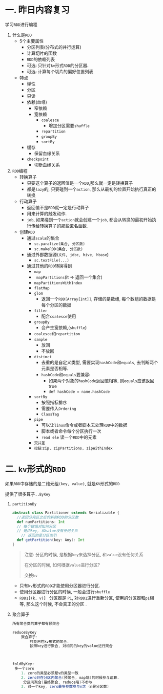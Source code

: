 # 一. 昨日内容复习

学习`RDD`进行编程

1. 什么是`RDD`
   - 5个主要属性
     - 分区列表(分布式的并行运算)
     - 计算切片的函数
     - `RDD`的依赖列表
     - 可选: 只针对`kv`形式`RDD`的分区器.
     - 可选: 计算每个切片的偏好位置列表
   - 特点
     - 弹性
     - 分区
     - 只读
     - 依赖(血缘)
       - 窄依赖
       - 宽依赖
         - `coalesce`
           - 增加分区需要`shuffle`
         - `repartition`
         - `groupBy`
         - `sortBy`
     - 缓存
       - 保留血缘关系
     - `checkpoint`
       - 切断血缘关系
2. `RDD`编程
   - 转换算子
     - 只要这个算子的返回值是一个`RDD`,那么就一定是转换算子
     - 都是`lazy`的, 只要碰到一个`action`, 那么从最初的位置开始执行真正的转换
   - 行动算子
     - 返回值不是`RDD`就一定是行动算子
     - 用来计算的触发动作.
     - `job`, 如果碰到一个`action`就会创建一个`job`, 都会从转换的最初开始执行传给转换算子的那些匿名函数.
   - 创建`RDD`
     - 通过`scala`的集合
       - `sc.paralize(集合, 分区数)`
       - `sc.makeRDD(集合, 分区数)`
     - 通过外部数据源(`文件, jdbc, hive, hbase`)
       - `sc.textFile(...)`
     - 通过其他的`RDD`转换得到
       - `map`
       - ` mapPartitions`(it => 返回一个集合)
       - `mapPartitionsWithIndex`
       - `flatMap`
       - `glom`
         - 返回一个`RDD[Array[Int]]`, 存储的是数组, 每个数组的数据是每个分区的数据
       - `filter`
         - 配合`coalesce`使用
       - `groupBy`
         - 会产生宽依赖,(`shuffle`)
       - `coalesce`和`repartition`
       - `sample`
         - 放回
         - 不放回
       - `distinct`
         - 去重的是自定义类型, 需要实现`hashCode`和`equals`, 去判断两个元素是否相等.
         - `hashCode`和`equals`要兼容:
           - 如果两个对象的`hashCode`返回值相等, 则`equals`应该返回true
           - `def hashCode = name.hashCode`
       - `sortBy`
         - 按照指标排序
         - 需要传入`Ordering`
         - `ClassTag`
       - `pipe`
         - 可以让`linux`命令或者脚本去处理`RDD`中的数据
         - 脚本或者命令每个分区执行一次
         - `read ele` 读一个`RDD`中的元素
       - `交并差`
       - `拉链`:`zip, zipPartitions, zipWithIndex`

# 二. `kv`形式的`RDD`

如果`RDD`中存储的是二维元组`(key, value)`, 就是`KV`形式的`RDD`

提供了很多算子`..ByKey`

1. `partitionBy`

   ```scala
   abstract class Partitioner extends Serializable {
     //返回分完区之后的新的RDD的分区数
     def numPartitions: Int
     // 每个键值对如何分区
     // 是由key, 和value没有任何关系
       // 返回的是分区索引
     def getPartition(key: Any): Int
   }
   
   ```

   > 注意: 分区的时候, 是根据`key`来选择分区, 和`value`没有任何关系
   >
   > 在分区的时候, 如何根据`value`进行分区?
   >
   > 交换`kv`

   - 只有`kv`形式的`RDD`才能使用分区器进行分区.
   - 使用分区器进行分区的时候, 一般会进行`shuffle`
   - `RDD1[(k, v)] ` 分区器是 `P1`, 对`RDD1`进行重新分区, 使用的分区器和`p1`相等, 那么这个时候, 不会真正的分区 .

2. 聚合算子

   ```scala
   所有聚合类的算子都有预聚合
   
   reduceByKey
       聚合算子:
           只能用在kv形式的聚合.
           按照key进行聚合, 对相同的key的value进行聚合
           
          
   
   foldByKey:
   	多一个zero
       1. zero的类型必须是v的类型一致
       2. zero只在分区内聚合(预聚合, map端)的时候参与运算. 
   		分区间聚合(最终聚合, reduce端)不参与
       3. 对一个key, zero最多参数参与n次 (n是分区数)
   	
   	
   ```

   

